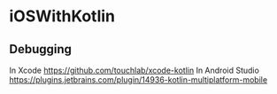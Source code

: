 # iOSWithKotlin

## Debugging
In Xcode https://github.com/touchlab/xcode-kotlin
In Android Studio https://plugins.jetbrains.com/plugin/14936-kotlin-multiplatform-mobile
